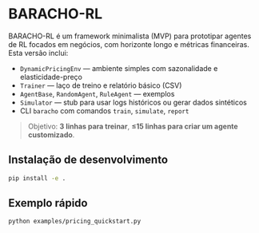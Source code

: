# BARACHO-RL

BARACHO-RL é um framework minimalista (MVP) para prototipar agentes de RL focados em negócios,
com horizonte longo e métricas financeiras. Esta versão inclui:

- `DynamicPricingEnv` — ambiente simples com sazonalidade e elasticidade-preço
- `Trainer` — laço de treino e relatório básico (CSV)
- `AgentBase`, `RandomAgent`, `RuleAgent` — exemplos
- `Simulator` — stub para usar logs históricos ou gerar dados sintéticos
- CLI `baracho` com comandos `train`, `simulate`, `report`

> Objetivo: **3 linhas para treinar**, **≤15 linhas para criar um agente customizado**.

## Instalação de desenvolvimento
```bash
pip install -e .
```

## Exemplo rápido
```bash
python examples/pricing_quickstart.py
```
